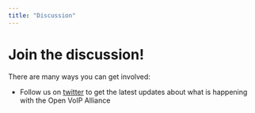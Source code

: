 ```yaml
---
title: "Discussion"
---
```

<div class="c-hero"></div>
<div class="l-container u-mb-xl">
  <div id="content">
    <h1 class="c-heading">Join the discussion!</h1>
    <p>There are many ways you can get involved:</p>
    <ul class="c-list">
      <li>Follow us on <a href="https://twitter.com/OpenVoIPAllies" target="_blank" rel="external">twitter</a> to get the latest updates about what is happening with the Open VoIP Alliance</li>
    </ul>
  </div>
</div>
